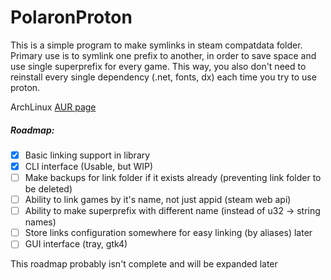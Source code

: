 # PolaronProton
This is a simple program to make symlinks in steam compatdata folder.
Primary use is to symlink one prefix to another, in order to save space and use single superprefix for every game.
This way, you also don't need to reinstall every single dependency (.net, fonts, dx) each time you try to use proton.

ArchLinux [AUR page](https://aur.archlinux.org/packages/polaronproton-git/)

##### Roadmap:

 - [x] Basic linking support in library
 - [x] CLI interface (Usable, but WIP)
 - [ ] Make backups for link folder if it exists already (preventing link folder to be deleted)
 - [ ] Ability to link games by it's name, not just appid (steam web api)
 - [ ] Ability to make superprefix with different name (instead of u32 -> string names)
 - [ ] Store links configuration somewhere for easy linking (by aliases) later
 - [ ] GUI interface (tray, gtk4)

 This roadmap probably isn't complete and will be expanded later
